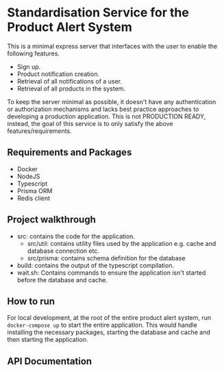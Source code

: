# Standardisation Service for the Product Alert System

This is a minimal express server that interfaces with the user to enable the following features.

- Sign up.
- Product notification creation.
- Retrieval of all notifications of a user.
- Retrieval of all products in the system.

To keep the server minimal as possible, it doesn't have any authentication or authorization mechanisms and lacks best practice approaches to developing a production application. This is not PRODUCTION READY, instead, the goal of this service is to only satisfy the above features/requirements.

## Requirements and Packages

- Docker
- NodeJS
- Typescript
- Prisma ORM
- Redis client

## Project walkthrough

- src: contains the code for the application.
  - src/util: contains utility files used by the application e.g. cache and database connection etc.
  - src/prisma: contains schema definition for the database
- build: contains the output of the typescript compilation.
- wait.sh: Contains commands to ensure the application isn't started before the database and cache.

## How to run

For local development, at the root of the entire product alert system, run `docker-compose up` to start the entire application. This would handle installing the necessary packages, starting the database and cache and then starting the application.

## API Documentation
